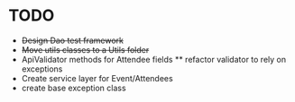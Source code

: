 # TODO
* ~~Design Dao test framework~~
* ~~Move utils classes to a Utils folder~~
* ApiValidator methods for Attendee fields
** refactor validator to rely on exceptions
* Create service layer for Event/Attendees
* create base exception class
